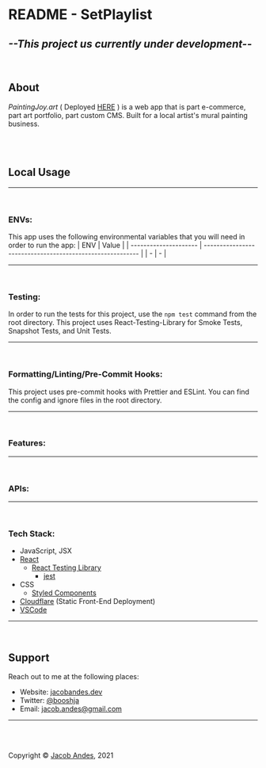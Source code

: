 # **README - SetPlaylist**

## **_--This project us currently under development--_**

<br>

## **About**

_PaintingJoy.art_ ( Deployed [HERE](https://paintingjoy.art/) ) is a web app that is part e-commerce, part art portfolio, part custom CMS. Built for a local artist's mural painting business.

<br>
<br>

## **Local Usage**

<hr>
<br>

### **ENVs**:

This app uses the following environmental variables that you will need in order to run the app:
| ENV | Value |
| --------------------- | --------------------------------------------------------- |
| - | - |

<hr>
<br>

### **Testing**:

In order to run the tests for this project, use the `npm test` command from the root directory. This project uses React-Testing-Library for Smoke Tests, Snapshot Tests, and Unit Tests.

<hr>
<br>

### **Formatting/Linting/Pre-Commit Hooks**:

This project uses pre-commit hooks with Prettier and ESLint. You can find the config and ignore files in the root directory.

<hr>
<br>

### **Features**:

<hr>
<br>

### **APIs**:

<hr>
<br>

### **Tech Stack**:

-   JavaScript, JSX
-   [React](https://reactjs.org/)
    -   [React Testing Library](https://testing-library.com/docs/react-testing-library/intro/)
        -   [jest](https://jestjs.io/)
-   CSS
    -   [Styled Components](https://styled-components.com/)
-   [Cloudflare](https://www.cloudflare.com/cdn/) (Static Front-End Deployment)
-   [VSCode](https://code.visualstudio.com/)

<hr>
<br>

## **Support**

Reach out to me at the following places:

-   Website: [jacobandes.dev](jacobandes.dev)
-   Twitter: [@booshja](https://twitter.com/booshja)
-   Email: [jacob.andes@gmail.com](mailto:jacob.andes@gmail.com)

<hr>
<br>
<br>

Copyright &#169; [Jacob Andes](jacobandes.dev), 2021
